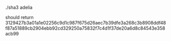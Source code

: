 ./sha3 adelia

should return 3129427b3a01a1e02256c9d1c987f675d26aec7b39dfe3a268c3b8908ddf48f87a51889cb2904ebb92cd329250a75832f7c4d1f37de20a6d8c84543e358acb99
